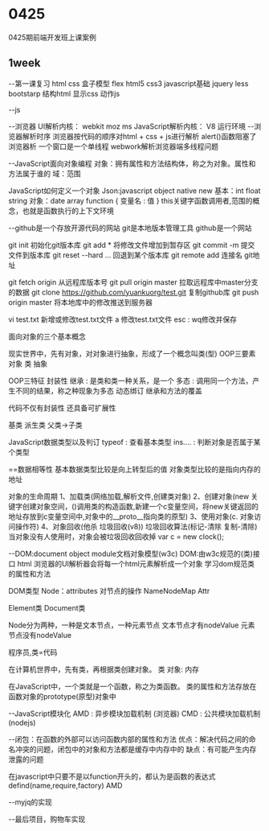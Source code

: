 # 0425
0425期前端开发班上课案例

## 1week
--第一课复习
html css 盒子模型 flex
html5 css3
javascript基础
jquery
less
bootstarp
结构html
显示css
动作js

--js


--浏览器
UI解析内核：
webkit
moz
ms
JavaScript解析内核：
V8 运行环境
--浏览器解析时序
浏览器按代码的顺序对html + css + js进行解析
alert()函数阻塞了浏览器析
一个窗口是一个单线程
webwork解析浏览器端多线程问题


--JavaScript面向对象编程
对象：拥有属性和方法结构体，称之为对象。属性和方法属于谁的
域：范围

JavaScript如何定义一个对象
Json:javascript object native
new
基本：int float string 
对象：date array function 
{
   变量名 : 值
}
this关键字函数调用者,范围的概念，也就是函数执行的上下文环境


--github是一个存放开源代码的网站
git是本地版本管理工具
github是一个网站

git init  初始化git版本库
git add * 将修改文件增加到暂存区
git commit -m 提交文件到版本库
git reset --hard ... 回退到某个版本库
git remote add 连接名 git地址

git fetch origin 从远程库版本号
git pull origin master 拉取远程库中master分支的数据
git clone https://github.com/yuankuorg/test.git 复制github库 
git push origin master 将本地库中的修改推送到服务器

vi test.txt 新增或修改test.txt文件
a 修改test.txt文件
esc : wq修改并保存

面向对象的三个基本概念

现实世界中，先有对象，对对象进行抽象，形成了一个概念叫类(型)
OOP三要素
对象
类
抽象

OOP三特征
封装性
继承 : 是类和类一种关系，是一个
多态 : 调用同一个方法，产生不同的结果，称之种现象为多态
       动态绑订 继承和方法的覆盖

代码不仅有封装性
还具备可扩展性

基类  派生类
父类->子类

JavaScript数据类型以及判订
typeof  : 查看基本类型
ins.... : 判断对象是否属于某个类型

==数据相等性
基本数据类型比较是向上转型后的值
对象类型比较的是指向内存的地址

对象的生命周期
1、加载类(网络加载,解析文件,创建类对象)
2、创建对象(new 关键字创建对象空间，()调用类的构造函数,新建一个c变量空间，将new关键返回的地址存放到c变量空间中,对象中的__proto__指向类的原型)
3、使用对象(c. 对象访问操作符)
4、对象回收(他杀 垃圾回收(v8))
垃圾回收算法(标记-清除 复制-清除)
当对象没有人使用时，对象会被垃圾回收回收掉
var c = new clock();


--DOM:document object module文档对象模型(w3c)
DOM:由w3c规范的(类)接口
html
浏览器的UI解析器会将每一个html元素解析成一个对象
学习dom规范类的属性和方法

DOM类型
Node：attributes  对节点的操作
NameNodeMap
Attr

Element类
Document类

Node分为两种，一种是文本节点，一种元素节点
文本节点才有nodeValue
元素节点没有nodeValue

程序员,类=代码

在计算机世界中，先有类，再根据类创建对象。
类
对象: 内存

在JavaScript中，一个类就是一个函数，称之为类函数。
类的属性和方法存放在函数对象的prototype(原型)对象中

--JavaScript模块化
AMD : 异步模块加载机制 (浏览器)
CMD : 公共模块加载机制 (nodejs)

--闭包：在函数的外部可以访问函数内部的属性和方法
优点：解决代码之间的命名冲突的问题，闭包中的对象和方法都是缓存中内存中的
缺点：有可能产生内存泄露的问题

在javascript中只要不是以function开头的，都认为是函数的表达式
defind(name,require,factory) AMD

--myjq的实现

--最后项目，购物车实现